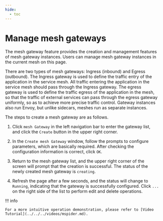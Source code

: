 ```yaml
---
hide:
  - toc
---
```


# Manage mesh gateways

The mesh gateway feature provides the creation and management features of mesh gateway instances. Users can manage mesh gateway instances in the current mesh on this page.

There are two types of mesh gateways: Ingress (inbound) and Egress (outbound).
The Ingress gateway is used to define the traffic entry of the application in the service mesh. All traffic entering the application in the service mesh should pass through the Ingress gateway.
The egress gateway is used to define the traffic egress of the application in the mesh, so that the traffic of external services can pass through the egress gateway uniformly, so as to achieve more precise traffic control.
Gateway instances also run Envoy, but unlike sidecars, meshes run as separate instances.

The steps to create a mesh gateway are as follows.

1. Click `mesh Gateway` in the left navigation bar to enter the gateway list, and click the `Create` button in the upper right corner.

    

2. In the `Create mesh Gateway` window, follow the prompts to configure parameters, which are basically required. After checking the configuration information is correct, click `OK`.

    

3. Return to the mesh gateway list, and the upper right corner of the screen will prompt that the creation is successful. The status of the newly created mesh gateway is `creating`.

    

4. Refresh the page after a few seconds, and the status will change to `Running`, indicating that the gateway is successfully configured. Click `...` on the right side of the list to perform edit and delete operations.

    

!!! info

    For a more intuitive operation demonstration, please refer to [Video Tutorial](../../../videos/mspider.md).